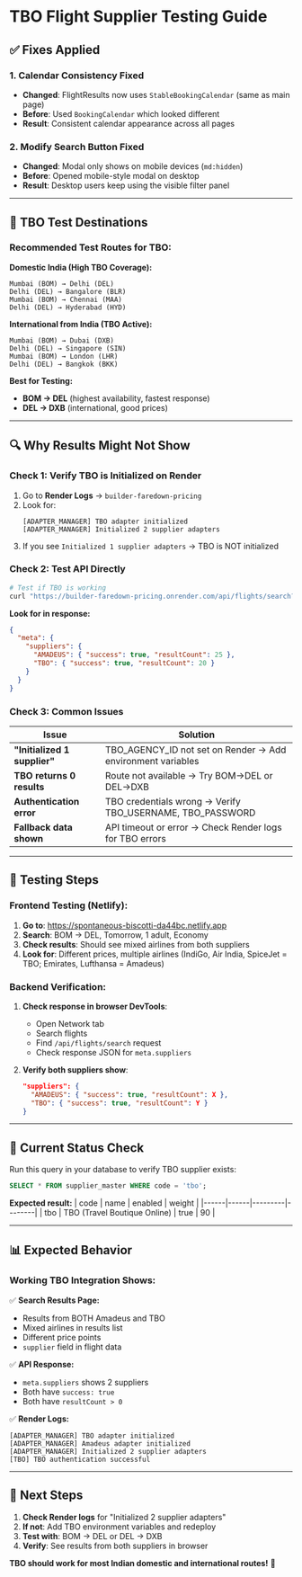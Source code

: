 # TBO Flight Supplier Testing Guide

## ✅ Fixes Applied

### 1. Calendar Consistency Fixed

- **Changed**: FlightResults now uses `StableBookingCalendar` (same as main page)
- **Before**: Used `BookingCalendar` which looked different
- **Result**: Consistent calendar appearance across all pages

### 2. Modify Search Button Fixed

- **Changed**: Modal only shows on mobile devices (`md:hidden`)
- **Before**: Opened mobile-style modal on desktop
- **Result**: Desktop users keep using the visible filter panel

---

## 🧪 TBO Test Destinations

### Recommended Test Routes for TBO:

**Domestic India (High TBO Coverage):**

```
Mumbai (BOM) → Delhi (DEL)
Delhi (DEL) → Bangalore (BLR)
Mumbai (BOM) → Chennai (MAA)
Delhi (DEL) → Hyderabad (HYD)
```

**International from India (TBO Active):**

```
Mumbai (BOM) → Dubai (DXB)
Delhi (DEL) → Singapore (SIN)
Mumbai (BOM) → London (LHR)
Delhi (DEL) → Bangkok (BKK)
```

**Best for Testing:**

- **BOM → DEL** (highest availability, fastest response)
- **DEL → DXB** (international, good prices)

---

## 🔍 Why Results Might Not Show

### Check 1: Verify TBO is Initialized on Render

1. Go to **Render Logs** → `builder-faredown-pricing`
2. Look for:
   ```
   [ADAPTER_MANAGER] TBO adapter initialized
   [ADAPTER_MANAGER] Initialized 2 supplier adapters
   ```
3. If you see `Initialized 1 supplier adapters` → TBO is NOT initialized

### Check 2: Test API Directly

```bash
# Test if TBO is working
curl "https://builder-faredown-pricing.onrender.com/api/flights/search?origin=BOM&destination=DEL&departureDate=2025-11-01&adults=1&cabinClass=ECONOMY"
```

**Look for in response:**

```json
{
  "meta": {
    "suppliers": {
      "AMADEUS": { "success": true, "resultCount": 25 },
      "TBO": { "success": true, "resultCount": 20 }
    }
  }
}
```

### Check 3: Common Issues

| Issue                        | Solution                                                    |
| ---------------------------- | ----------------------------------------------------------- |
| **"Initialized 1 supplier"** | TBO_AGENCY_ID not set on Render → Add environment variables |
| **TBO returns 0 results**    | Route not available → Try BOM→DEL or DEL→DXB                |
| **Authentication error**     | TBO credentials wrong → Verify TBO_USERNAME, TBO_PASSWORD   |
| **Fallback data shown**      | API timeout or error → Check Render logs for TBO errors     |

---

## 🚀 Testing Steps

### Frontend Testing (Netlify):

1. **Go to**: https://spontaneous-biscotti-da44bc.netlify.app
2. **Search**: BOM → DEL, Tomorrow, 1 adult, Economy
3. **Check results**: Should see mixed airlines from both suppliers
4. **Look for**: Different prices, multiple airlines (IndiGo, Air India, SpiceJet = TBO; Emirates, Lufthansa = Amadeus)

### Backend Verification:

1. **Check response in browser DevTools**:
   - Open Network tab
   - Search flights
   - Find `/api/flights/search` request
   - Check response JSON for `meta.suppliers`

2. **Verify both suppliers show**:
   ```json
   "suppliers": {
     "AMADEUS": { "success": true, "resultCount": X },
     "TBO": { "success": true, "resultCount": Y }
   }
   ```

---

## 🐛 Current Status Check

Run this query in your database to verify TBO supplier exists:

```sql
SELECT * FROM supplier_master WHERE code = 'tbo';
```

**Expected result:**
| code | name | enabled | weight |
|------|------|---------|--------|
| tbo | TBO (Travel Boutique Online) | true | 90 |

---

## 📊 Expected Behavior

### Working TBO Integration Shows:

✅ **Search Results Page:**

- Results from BOTH Amadeus and TBO
- Mixed airlines in results list
- Different price points
- `supplier` field in flight data

✅ **API Response:**

- `meta.suppliers` shows 2 suppliers
- Both have `success: true`
- Both have `resultCount > 0`

✅ **Render Logs:**

```
[ADAPTER_MANAGER] TBO adapter initialized
[ADAPTER_MANAGER] Amadeus adapter initialized
[ADAPTER_MANAGER] Initialized 2 supplier adapters
[TBO] TBO authentication successful
```

---

## 🔑 Next Steps

1. **Check Render logs** for "Initialized 2 supplier adapters"
2. **If not**: Add TBO environment variables and redeploy
3. **Test with**: BOM → DEL or DEL → DXB
4. **Verify**: See results from both suppliers in browser

**TBO should work for most Indian domestic and international routes!** 🛫
